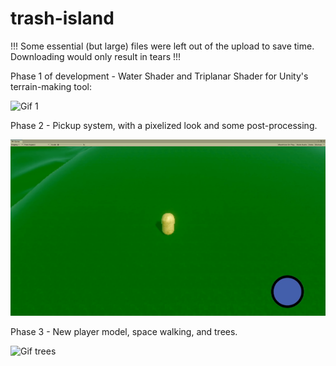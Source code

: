 # trash-island

!!! Some essential (but large) files were left out of the upload to save time. Downloading would only result in tears !!!

Phase 1 of development - Water Shader and Triplanar Shader for Unity's terrain-making tool:

![Gif 1](./GIFs/trash0.gif)

Phase 2 - Pickup system, with a pixelized look and some post-processing.

![Gif pickup](./GIFs/trash1.gif)

Phase 3 - New player model, space walking, and trees.

![Gif trees](./GIFs/trash2.gif)

